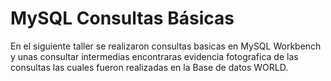 # MySQL Consultas Básicas
En el siguiente taller se realizaron consultas basicas en MySQL Workbench y unas consultar intermedias encontraras evidencia fotografica de las consultas las cuales fueron realizadas en la Base de datos WORLD.
